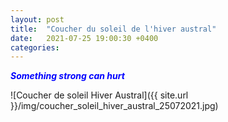 ```yaml
---
layout: post
title:  "Coucher du soleil de l'hiver austral"
date:   2021-07-25 19:00:30 +0400
categories: 
---
```


<span style="color: blue">***Something strong can hurt***</span>


![Coucher de soleil Hiver Austral]({{ site.url }}/img/coucher_soleil_hiver_austral_25072021.jpg)